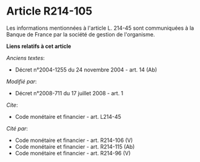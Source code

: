 # Article R214-105

Les informations mentionnées à l'article L. 214-45 sont communiquées à la Banque de France par la société de gestion de
l'organisme.

**Liens relatifs à cet article**

_Anciens textes_:

  - Décret n°2004-1255 du 24 novembre 2004 - art. 14 (Ab)

_Modifié par_:

  - Décret n°2008-711 du 17 juillet 2008 - art. 1

_Cite_:

  - Code monétaire et financier - art. L214-45

_Cité par_:

  - Code monétaire et financier - art. R214-106 (V)
  - Code monétaire et financier - art. R214-115 (Ab)
  - Code monétaire et financier - art. R214-96 (V)
